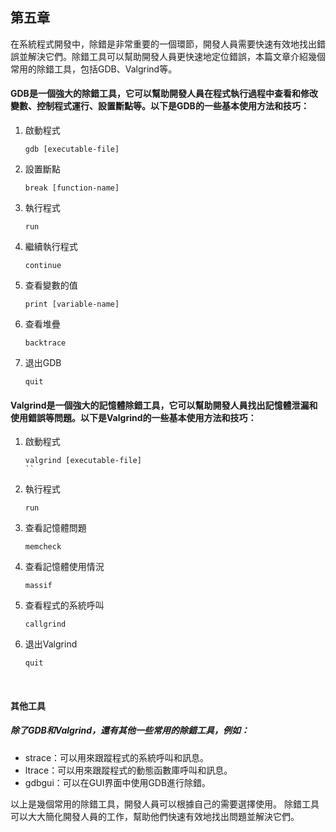 ## 第五章
在系統程式開發中，除錯是非常重要的一個環節，開發人員需要快速有效地找出錯誤並解決它們。除錯工具可以幫助開發人員更快速地定位錯誤，本篇文章介紹幾個常用的除錯工具，包括GDB、Valgrind等。


#### GDB是一個強大的除錯工具，它可以幫助開發人員在程式執行過程中查看和修改變數、控制程式運行、設置斷點等。以下是GDB的一些基本使用方法和技巧：

1. 啟動程式

    ```
    gdb [executable-file]
    ```
2. 設置斷點

    ```
    break [function-name]
    ```
3. 執行程式

    ```
    run
    ```
4. 繼續執行程式

    ```
    continue
    ```
5. 查看變數的值

    ```
    print [variable-name]
    ```
6. 查看堆疊

    ```
    backtrace
    ```
7. 退出GDB

    ```
    quit
    ```
    
#### Valgrind是一個強大的記憶體除錯工具，它可以幫助開發人員找出記憶體泄漏和使用錯誤等問題。以下是Valgrind的一些基本使用方法和技巧：

1. 啟動程式

    ```
    valgrind [executable-file]
    ``
2. 執行程式

    ```
    run
    ```
3. 查看記憶體問題

    ```
    memcheck
    ```
4. 查看記憶體使用情況

    ```
    massif
    ```
5. 查看程式的系統呼叫

    ```
    callgrind
    ```
6. 退出Valgrind

    ```
    quit
    ```
<br/>

#### 其他工具
##### 除了GDB和Valgrind，還有其他一些常用的除錯工具，例如：

* strace：可以用來跟蹤程式的系統呼叫和訊息。
* ltrace：可以用來跟蹤程式的動態函數庫呼叫和訊息。
* gdbgui：可以在GUI界面中使用GDB進行除錯。

以上是幾個常用的除錯工具，開發人員可以根據自己的需要選擇使用。
除錯工具可以大大簡化開發人員的工作，幫助他們快速有效地找出問題並解決它們。